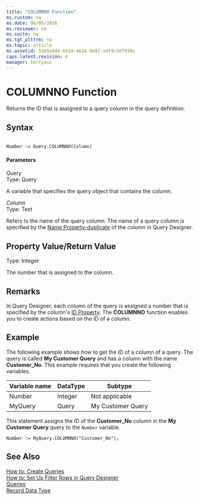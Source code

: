 ```yaml
---
title: "COLUMNNO Function"
ms.custom: na
ms.date: 06/05/2016
ms.reviewer: na
ms.suite: na
ms.tgt_pltfrm: na
ms.topic: article
ms.assetid: 5305add4-662d-4624-9a92-a9f9c3e7939c
caps.latest.revision: 6
manager: terryaus
---
```

# COLUMNNO Function
Returns the ID that is assigned to a query column in the query definition.  
  
## Syntax  
  
```  
  
Number := Query.COLUMNNO(Column)  
```  
  
#### Parameters  
 *Query*  
 Type: Query  
  
 A variable that specifies the query object that contains the column.  
  
 *Column*  
 Type: Text  
  
 Refers to the name of the query column. The name of a query column is specified by the [Name Property\-duplicate](../dynamics-nav/Name-Property-duplicate.md) of the column in Query Designer.  
  
## Property Value\/Return Value  
 Type: Integer  
  
 The number that is assigned to the column.  
  
## Remarks  
 In Query Designer, each column of the query is assigned a number that is specified by the column's [ID Property](../dynamics-nav/ID-Property.md). The **COLUMNNO** function enables you to create actions based on the ID of a column.  
  
## Example  
 The following example shows how to get the ID of a column of a query. The query is called **My Customer Query** and has a column with the name **Customer\_No**. This example requires that you create the following variables.  
  
|Variable name|DataType|Subtype|  
|-------------------|--------------|-------------|  
|Number|Integer|Not applicable|  
|MyQuery|Query|My Customer Query|  
  
 This statement assigns the ID of the **Customer\_No** column in the **My Customer Query** query to the `Number` variable.  
  
```  
Number := MyQuery.COLUMNNO("Customer_No");  
```  
  
## See Also  
 [How to: Create Queries](../Topic/How%20to:%20Create%20Queries.md)   
 [How to: Set Up Filter Rows in Query Designer](../Topic/How%20to:%20Set%20Up%20Filter%20Rows%20in%20Query%20Designer.md)   
 [Queries](../dynamics-nav/Queries.md)   
 [Record Data Type](../dynamics-nav/Record-Data-Type.md)